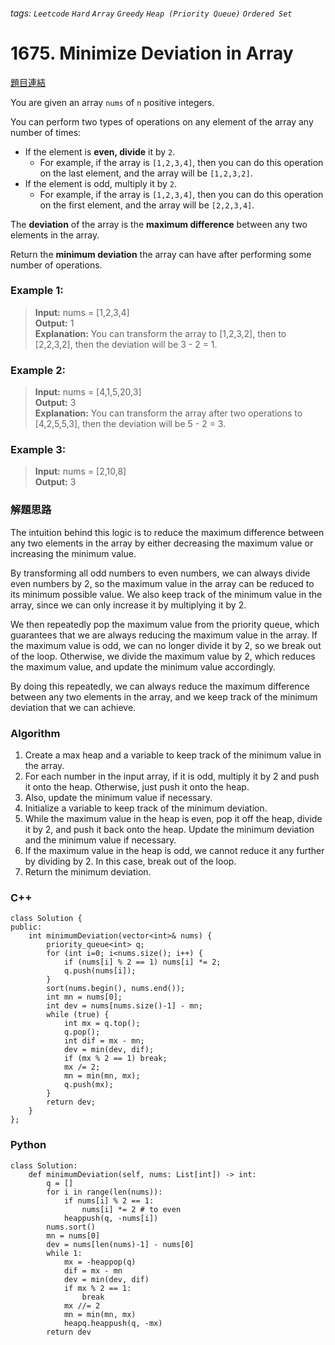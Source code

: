 ###### tags: `Leetcode` `Hard` `Array` `Greedy` `Heap (Priority Queue)` `Ordered Set`

# 1675. Minimize Deviation in Array

[題目連結](https://leetcode.com/problems/minimize-deviation-in-array/)

You are given an array `nums` of `n` positive integers.  

You can perform two types of operations on any element of the array any number of times:
- If the element is **even, divide** it by `2`.
    - For example, if the array is `[1,2,3,4]`, then you can do this operation on the last element, and the array will be `[1,2,3,2]`.
- If the element is odd, multiply it by `2`.
    - For example, if the array is `[1,2,3,4]`, then you can do this operation on the first element, and the array will be `[2,2,3,4]`.

The **deviation** of the array is the **maximum difference** between any two elements in the array.  

Return the **minimum deviation** the array can have after performing some number of operations.  

### Example 1:
> **Input:** nums = [1,2,3,4]  
> **Output:** 1  
> **Explanation:** You can transform the array to [1,2,3,2], then to [2,2,3,2], then the deviation will be 3 - 2 = 1.  

### Example 2:
> **Input:** nums = [4,1,5,20,3]  
> **Output:** 3  
> **Explanation:** You can transform the array after two operations to [4,2,5,5,3], then the deviation will be 5 - 2 = 3.  

### Example 3:
> **Input:** nums = [2,10,8]  
> **Output:** 3

### 解題思路
The intuition behind this logic is to reduce the maximum difference between any two elements in the array by either decreasing the maximum value or increasing the minimum value.

By transforming all odd numbers to even numbers, we can always divide even numbers by 2, so the maximum value in the array can be reduced to its minimum possible value. We also keep track of the minimum value in the array, since we can only increase it by multiplying it by 2.

We then repeatedly pop the maximum value from the priority queue, which guarantees that we are always reducing the maximum value in the array. If the maximum value is odd, we can no longer divide it by 2, so we break out of the loop. Otherwise, we divide the maximum value by 2, which reduces the maximum value, and update the minimum value accordingly.

By doing this repeatedly, we can always reduce the maximum difference between any two elements in the array, and we keep track of the minimum deviation that we can achieve.

### Algorithm
1. Create a max heap and a variable to keep track of the minimum value in the array.
2. For each number in the input array, if it is odd, multiply it by 2 and push it onto the heap. Otherwise, just push it onto the heap.
3. Also, update the minimum value if necessary.
4. Initialize a variable to keep track of the minimum deviation.
5. While the maximum value in the heap is even, pop it off the heap, divide it by 2, and push it back onto the heap. Update the minimum deviation and the minimum value if necessary.
6. If the maximum value in the heap is odd, we cannot reduce it any further by dividing by 2. In this case, break out of the loop.
7. Return the minimum deviation.

### C++
```cpp=
class Solution {
public:
    int minimumDeviation(vector<int>& nums) {
        priority_queue<int> q;
        for (int i=0; i<nums.size(); i++) {
            if (nums[i] % 2 == 1) nums[i] *= 2;
            q.push(nums[i]);
        }
        sort(nums.begin(), nums.end());
        int mn = nums[0];
        int dev = nums[nums.size()-1] - mn;
        while (true) {
            int mx = q.top();
            q.pop();
            int dif = mx - mn;
            dev = min(dev, dif);
            if (mx % 2 == 1) break;
            mx /= 2;
            mn = min(mn, mx);
            q.push(mx);
        }
        return dev;
    }
};
```

### Python
```python=
class Solution:
    def minimumDeviation(self, nums: List[int]) -> int:
        q = []
        for i in range(len(nums)):
            if nums[i] % 2 == 1:
                nums[i] *= 2 # to even
            heappush(q, -nums[i])
        nums.sort()
        mn = nums[0]
        dev = nums[len(nums)-1] - nums[0]
        while 1:
            mx = -heappop(q)
            dif = mx - mn
            dev = min(dev, dif)
            if mx % 2 == 1: 
                break
            mx //= 2
            mn = min(mn, mx)
            heapq.heappush(q, -mx)
        return dev
```